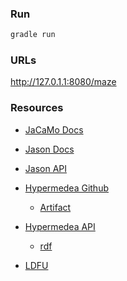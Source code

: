 ### Run

```powershell
gradle run
```

### URLs
http://127.0.1.1:8080/maze

### Resources

* [JaCaMo Docs](https://jacamo-lang.github.io/doc)

* [Jason Docs](https://jason-lang.github.io/)
* [Jason API](https://jason-lang.github.io/api/jason/stdlib/package-summary.html#package.description)

* [Hypermedea Github](https://github.com/Hypermedea/hypermedea)
    * [Artifact](https://github.com/Hypermedea/hypermedea/blob/master/hypermedea-lib/src/main/java/org/hypermedea/HypermedeaArtifact.java)
* [Hypermedea API](https://hypermedea.github.io/javadoc/hypermedea/latest/)
    * [rdf](https://hypermedea.github.io/javadoc/hypermedea/latest/org/hypermedea/ct/rdf/package-summary.html)

* [LDFU](https://linked-data-fu.github.io/#faq)